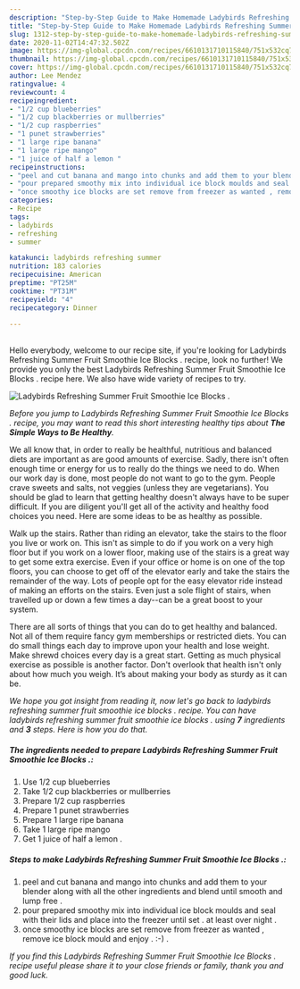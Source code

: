 ```yaml
---
description: "Step-by-Step Guide to Make Homemade Ladybirds Refreshing Summer Fruit Smoothie Ice Blocks ."
title: "Step-by-Step Guide to Make Homemade Ladybirds Refreshing Summer Fruit Smoothie Ice Blocks ."
slug: 1312-step-by-step-guide-to-make-homemade-ladybirds-refreshing-summer-fruit-smoothie-ice-blocks
date: 2020-11-02T14:47:32.502Z
image: https://img-global.cpcdn.com/recipes/6610131710115840/751x532cq70/ladybirds-refreshing-summer-fruit-smoothie-ice-blocks-recipe-main-photo.jpg
thumbnail: https://img-global.cpcdn.com/recipes/6610131710115840/751x532cq70/ladybirds-refreshing-summer-fruit-smoothie-ice-blocks-recipe-main-photo.jpg
cover: https://img-global.cpcdn.com/recipes/6610131710115840/751x532cq70/ladybirds-refreshing-summer-fruit-smoothie-ice-blocks-recipe-main-photo.jpg
author: Lee Mendez
ratingvalue: 4
reviewcount: 4
recipeingredient:
- "1/2 cup blueberries"
- "1/2 cup blackberries or mullberries"
- "1/2 cup raspberries"
- "1 punet strawberries"
- "1 large ripe banana"
- "1 large ripe mango"
- "1 juice of half a lemon "
recipeinstructions:
- "peel and cut banana and mango into chunks and add them to your blender along with all the other ingredients and blend until smooth and lump free ."
- "pour prepared smoothy mix into individual ice block moulds and seal with their lids and place into the freezer until set . at least over night ."
- "once smoothy ice blocks are set remove from freezer as wanted , remove ice block mould and enjoy . :-) ."
categories:
- Recipe
tags:
- ladybirds
- refreshing
- summer

katakunci: ladybirds refreshing summer 
nutrition: 183 calories
recipecuisine: American
preptime: "PT25M"
cooktime: "PT31M"
recipeyield: "4"
recipecategory: Dinner

---
```

<br>
Hello everybody, welcome to our recipe site, if you're looking for Ladybirds Refreshing Summer Fruit Smoothie Ice Blocks . recipe, look no further! We provide you only the best Ladybirds Refreshing Summer Fruit Smoothie Ice Blocks . recipe here. We also have wide variety of recipes to try.
<br>


![Ladybirds Refreshing Summer Fruit Smoothie Ice Blocks .](https://img-global.cpcdn.com/recipes/6610131710115840/751x532cq70/ladybirds-refreshing-summer-fruit-smoothie-ice-blocks-recipe-main-photo.jpg)

<i>Before you jump to Ladybirds Refreshing Summer Fruit Smoothie Ice Blocks . recipe, you may want to read this short interesting healthy tips about <strong>The Simple Ways to Be Healthy</strong>.</i>

We all know that, in order to really be healthful, nutritious and balanced diets are important as are good amounts of exercise. Sadly, there isn't often enough time or energy for us to really do the things we need to do. When our work day is done, most people do not want to go to the gym. People crave sweets and salts, not veggies (unless they are vegetarians). You should be glad to learn that getting healthy doesn't always have to be super difficult. If you are diligent you'll get all of the activity and healthy food choices you need. Here are some ideas to be as healthy as possible.

Walk up the stairs. Rather than riding an elevator, take the stairs to the floor you live or work on. This isn't as simple to do if you work on a very high floor but if you work on a lower floor, making use of the stairs is a great way to get some extra exercise. Even if your office or home is on one of the top floors, you can choose to get off of the elevator early and take the stairs the remainder of the way. Lots of people opt for the easy elevator ride instead of making an efforts on the stairs. Even just a sole flight of stairs, when travelled up or down a few times a day--can be a great boost to your system. 

There are all sorts of things that you can do to get healthy and balanced. Not all of them require fancy gym memberships or restricted diets. You can do small things each day to improve upon your health and lose weight. Make shrewd choices every day is a great start. Getting as much physical exercise as possible is another factor. Don't overlook that health isn't only about how much you weigh. It’s about making your body as sturdy as it can be. 


<i>We hope you got insight from reading it, now let's go back to ladybirds refreshing summer fruit smoothie ice blocks . recipe. You can have ladybirds refreshing summer fruit smoothie ice blocks . using <strong>7</strong> ingredients and <strong>3</strong> steps. Here is how you do that.
</i>

##### The ingredients needed to prepare Ladybirds Refreshing Summer Fruit Smoothie Ice Blocks .:

1. Use 1/2 cup blueberries
1. Take 1/2 cup blackberries or mullberries
1. Prepare 1/2 cup raspberries
1. Prepare 1 punet strawberries
1. Prepare 1 large ripe banana
1. Take 1 large ripe mango
1. Get 1 juice of half a lemon .


##### Steps to make Ladybirds Refreshing Summer Fruit Smoothie Ice Blocks .:

1. peel and cut banana and mango into chunks and add them to your blender along with all the other ingredients and blend until smooth and lump free .
1. pour prepared smoothy mix into individual ice block moulds and seal with their lids and place into the freezer until set . at least over night .
1. once smoothy ice blocks are set remove from freezer as wanted , remove ice block mould and enjoy . :-) .


<i>If you find this Ladybirds Refreshing Summer Fruit Smoothie Ice Blocks . recipe useful please share it to your close friends or family, thank you and good luck.</i>

